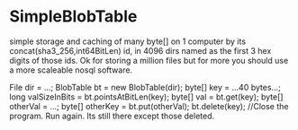 # SimpleBlobTable
simple storage and caching of many byte[] on 1 computer by its concat(sha3_256,int64BitLen) id, in 4096 dirs named as the first 3 hex digits of those ids. Ok for storing a million files but for more you should use a more scaleable nosql software.

File dir = ...;
BlobTable bt = new BlobTable(dir);
byte[] key = ...40 bytes...;
long valSizeInBits = bt.pointsAtBitLen(key);
byte[] val = bt.get(key);
byte[] otherVal = ...;
byte[] otherKey = bt.put(otherVal);
bt.delete(key);
//Close the program. Run again. Its still there except those deleted.
